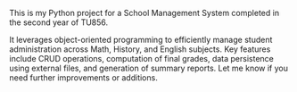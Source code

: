This is my Python project for a School Management System completed in the second year of TU856.

It leverages object-oriented programming to efficiently manage student administration across Math, History, and English subjects. Key features include CRUD operations, computation of final grades, data persistence using external files, and generation of summary reports. Let me know if you need further improvements or additions.
